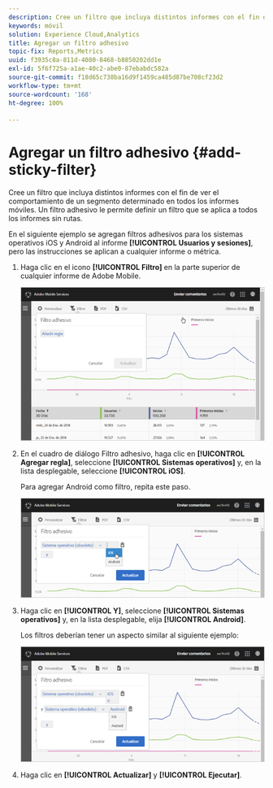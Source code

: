 ```yaml
---
description: Cree un filtro que incluya distintos informes con el fin de ver el comportamiento de un segmento determinado en todos los informes móviles. Un filtro adhesivo le permite definir un filtro que se aplica a todos los informes sin rutas.
keywords: móvil
solution: Experience Cloud,Analytics
title: Agregar un filtro adhesivo
topic-fix: Reports,Metrics
uuid: f3935c8a-811d-4080-8468-b8850202dd1e
exl-id: 5f6f725a-a1ae-40c2-abe0-87ebabdc582a
source-git-commit: f18d65c738ba16d9f1459ca485d87be708cf23d2
workflow-type: tm+mt
source-wordcount: '168'
ht-degree: 100%

---
```


# Agregar un filtro adhesivo {#add-sticky-filter}

Cree un filtro que incluya distintos informes con el fin de ver el comportamiento de un segmento determinado en todos los informes móviles. Un filtro adhesivo le permite definir un filtro que se aplica a todos los informes sin rutas.

En el siguiente ejemplo se agregan filtros adhesivos para los sistemas operativos iOS y Android al informe **[!UICONTROL Usuarios y sesiones]**, pero las instrucciones se aplican a cualquier informe o métrica.

1. Haga clic en el icono **[!UICONTROL Filtro]** en la parte superior de cualquier informe de Adobe Mobile.

   ![](assets/sticky-filters.png)

1. En el cuadro de diálogo Filtro adhesivo, haga clic en **[!UICONTROL Agregar regla]**, seleccione **[!UICONTROL Sistemas operativos]** y, en la lista desplegable, seleccione **[!UICONTROL iOS]**.

   Para agregar Android como filtro, repita este paso.

   ![](assets/sticky2.png)

1. Haga clic en **[!UICONTROL Y]**, seleccione **[!UICONTROL Sistemas operativos]** y, en la lista desplegable, elija **[!UICONTROL Android]**.

   Los filtros deberían tener un aspecto similar al siguiente ejemplo:

   ![](assets/sticky3.png)

1. Haga clic en **[!UICONTROL Actualizar]** y **[!UICONTROL Ejecutar]**.
